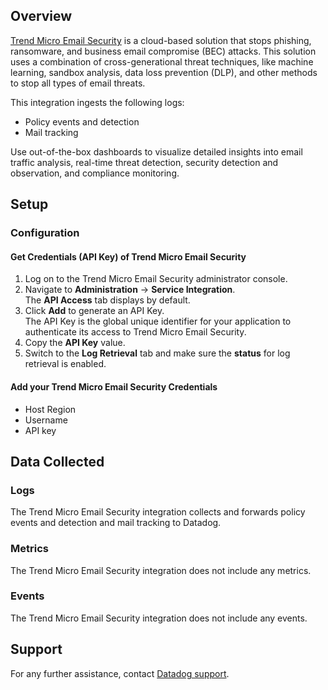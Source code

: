 ## Overview

[Trend Micro Email Security][1] is a cloud-based solution that stops phishing, ransomware, and business email compromise (BEC) attacks. This solution uses a combination of cross-generational threat techniques, like machine learning, sandbox analysis, data loss prevention (DLP), and other methods to stop all types of email threats.

This integration ingests the following logs:

- Policy events and detection
- Mail tracking

Use out-of-the-box dashboards to visualize detailed insights into email traffic analysis, real-time threat detection, security detection and observation, and compliance monitoring.

## Setup

### Configuration

#### Get Credentials (API Key) of Trend Micro Email Security

1. Log on to the Trend Micro Email Security administrator console.
2. Navigate to **Administration** -> **Service Integration**.<br> The **API Access** tab displays by default.
3. Click **Add** to generate an API Key.<br> The API Key is the global unique identifier for your application to authenticate its access to Trend Micro Email Security.
4. Copy the **API Key** value.
5. Switch to the **Log Retrieval** tab and make sure the **status** for log retrieval is enabled.

#### Add your Trend Micro Email Security Credentials

- Host Region
- Username
- API key

## Data Collected

### Logs

The Trend Micro Email Security integration collects and forwards policy events and detection and mail tracking to Datadog.

### Metrics

The Trend Micro Email Security integration does not include any metrics.

### Events

The Trend Micro Email Security integration does not include any events.

## Support

For any further assistance, contact [Datadog support][2].

[1]: https://www.trendmicro.com/en_in/business/products/user-protection/sps/email-and-collaboration/email-security.html
[2]: https://docs.datadoghq.com/help/